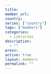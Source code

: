 ```yaml
---
title: 
member_url: 
country: 
series: ["country"] 
tags: ["members"]
categories:
  - Libraries
description:
  - ""
press: 
active: true
layout: members 
permalink: ""
---
```

